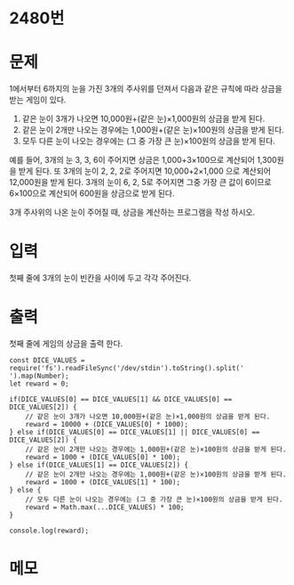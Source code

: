 # 2480번


# 문제
1에서부터 6까지의 눈을 가진 3개의 주사위를 던져서 다음과 같은 규칙에 따라 상금을 받는 게임이 있다. 

1. 같은 눈이 3개가 나오면 10,000원+(같은 눈)×1,000원의 상금을 받게 된다. 
2. 같은 눈이 2개만 나오는 경우에는 1,000원+(같은 눈)×100원의 상금을 받게 된다. 
3. 모두 다른 눈이 나오는 경우에는 (그 중 가장 큰 눈)×100원의 상금을 받게 된다.  

예를 들어, 3개의 눈 3, 3, 6이 주어지면 상금은 1,000+3×100으로 계산되어 1,300원을 받게 된다. 또 3개의 눈이 2, 2, 2로 주어지면 10,000+2×1,000 으로 계산되어 12,000원을 받게 된다. 3개의 눈이 6, 2, 5로 주어지면 그중 가장 큰 값이 6이므로 6×100으로 계산되어 600원을 상금으로 받게 된다.

3개 주사위의 나온 눈이 주어질 때, 상금을 계산하는 프로그램을 작성 하시오.

# 입력
첫째 줄에 3개의 눈이 빈칸을 사이에 두고 각각 주어진다. 

# 출력
첫째 줄에 게임의 상금을 출력 한다.
```
const DICE_VALUES = require('fs').readFileSync('/dev/stdin').toString().split(' ').map(Number);
let reward = 0;

if(DICE_VALUES[0] == DICE_VALUES[1] && DICE_VALUES[0] == DICE_VALUES[2]) {
    // 같은 눈이 3개가 나오면 10,000원+(같은 눈)×1,000원의 상금을 받게 된다. 
    reward = 10000 + (DICE_VALUES[0] * 1000);
} else if(DICE_VALUES[0] == DICE_VALUES[1] || DICE_VALUES[0] == DICE_VALUES[2]) {
    // 같은 눈이 2개만 나오는 경우에는 1,000원+(같은 눈)×100원의 상금을 받게 된다. 
    reward = 1000 + (DICE_VALUES[0] * 100);
} else if(DICE_VALUES[1] == DICE_VALUES[2]) {
    // 같은 눈이 2개만 나오는 경우에는 1,000원+(같은 눈)×100원의 상금을 받게 된다. 
    reward = 1000 + (DICE_VALUES[1] * 100);
} else {
    // 모두 다른 눈이 나오는 경우에는 (그 중 가장 큰 눈)×100원의 상금을 받게 된다.  
    reward = Math.max(...DICE_VALUES) * 100;
}

console.log(reward);
```

# 메모
